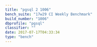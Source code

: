 ```yaml
---
title: "pgsql 2 1006"
bench_suite: "17w29 CI Weekly Benchmark"
build_number: "1006"
dbprofile: "pgsql"
classifier: ""
date: 2017-07-17T04:33:34
type: "bench"
---
```

